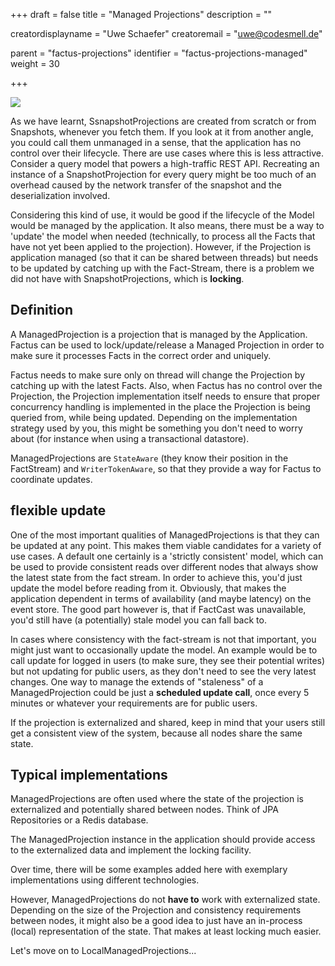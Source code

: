 +++
draft = false
title = "Managed Projections"
description = ""


creatordisplayname = "Uwe Schaefer"
creatoremail = "uwe@codesmell.de"


parent = "factus-projections"
identifier = "factus-projections-managed"
weight = 30

+++

![](../ph_m.png)

As we have learnt, SsnapshotProjections are created from scratch or from Snapshots, whenever you fetch them. 
If you look at it from another angle, you could call them unmanaged in a sense, that the application has no 
control over their lifecycle.
There are use cases where this is less attractive. Consider a query model that powers a high-traffic REST API. 
Recreating an instance of a SnapshotProjection for every query might be too much of an overhead caused by the 
network transfer of the snapshot and the deserialization involved.

Considering this kind of use, it would be good if the lifecycle of the Model would be managed by the application. 
It also means, there must be a way to 'update' the model when needed (technically, to process all the Facts that have 
not yet been applied to the projection).
However, if the Projection is application managed (so that it can be shared between threads) but needs to be updated 
by catching up with the Fact-Stream, there is a problem we did not have with SnapshotProjections, which is
 **locking**.

## Definition

A ManagedProjection is a projection that is managed by the Application. Factus can be used to lock/update/release
a Managed Projection in order to make sure it processes Facts in the correct order and uniquely.

Factus needs to make sure only on thread will change the Projection by catching up with the latest Facts.
Also, when Factus has no control over the Projection, the Projection implementation itself needs to ensure 
that proper concurrency handling is implemented in the place the Projection is being queried from, while being updated.
Depending on the implementation strategy used by you, this might be something you don't need to worry about (for 
instance when using a transactional datastore).

ManagedProjections are `StateAware` (they know their position in the FactStream) and `WriterTokenAware`, so that 
they provide a way for Factus to coordinate updates.

## flexible update

One of the most important qualities of ManagedProjections is that they can be updated at any point.
This makes them viable candidates for a variety of use cases. A default one certainly is a 'strictly consistent' 
model, which can be used to provide consistent reads over different nodes that always show the latest state from 
the fact stream. In order to achieve this, you'd just update the model before reading from it.
Obviously, that makes the application dependent in terms of availability (and maybe latency) on the event store. 
The good part however is, that if FactCast was unavailable, you'd still have (a potentially) stale model you can 
fall back to.

In cases where consistency with the fact-stream is not that important, you might just want to occasionally update 
the model. An example would be to call update for logged in users (to make sure, they see their potential writes) 
but not updating for public users, as they don't need to see the very latest changes.
One way to manage the extends of "staleness" of a ManagedProjection could be just a **scheduled update call**, 
once every 5 minutes or whatever your requirements are for public users.  

If the projection is externalized and shared, keep in mind that your users still get a consistent view of the system, 
because all nodes share the same state.

## Typical implementations

ManagedProjections are often used where the state of the projection is externalized and potentially shared between 
nodes. Think of JPA Repositories or a Redis database.

The ManagedProjection instance in the application should provide access to the externalized data and implement 
the locking facility.

Over time, there will be some examples added here with exemplary implementations using different technologies. 

However, ManagedProjections do not **have to** work with externalized state. Depending on the size of the 
Projection and consistency requirements between nodes, it might also be a good idea to just have an in-process (local) 
representation of the state. That makes at least locking much easier.

Let's move on to LocalManagedProjections... 
